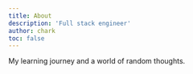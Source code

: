 ```yaml
---
title: About
description: 'Full stack engineer'
author: chark
toc: false
---
```


My learning journey and a world of random thoughts.

